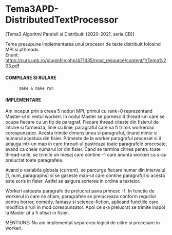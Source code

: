 # Tema3APD-DistributedTextProcessor
[Tema3 Algoritmi Paraleli si Distribuiti (2020-2021, seria CB)] 

Tema presupune implementarea unui procesor de texte distribuit folosind MPI si pthreads. <br>
Enunt: https://curs.upb.ro/pluginfile.php/471635/mod_resource/content/1/Tema%203.pdf

#### COMPILARE SI RULARE
          make & make run

#### IMPLEMENTARE
Am inceput prin a creea 5 noduri MPI, primul cu rank=0 reprezentand Master-ul
si restul workeri. In nodul Master se pornesc 4 thread-uri care se ocupa fiecare
cu un tip de paragraf. Fiecare thread citeste din fisierul de intrare si formeaza,
linie cu linie, paragraful care va fi trimis workerului corespunzator. Acesta
trimite dimensiunea si paragraful, tinand minte si numarul acestuia din fisier.
Primeste de la worker paragraful procesat si il adauga intr-un map in care 
thread-ul pastreaza toate paragrafele procesate, avand ca cheie numarul lor 
din fisier. Cand se termina citirea pentru toate thread-urile, se trimite un 
mesaj care contine -1 care anunta workeri ca s-au prelucrat toate paragrafele.

Avand o variabila globala (current), se parcurge fiecare numar din intervalul
[1, num_paragraphs] si se gaseste map-ul care contine paragraful si acesta 
este scris in fisier. Astfel se asigura scrierea in ordine a textelor.

Workeri asteapta paragrafe de prelucrat pana primesc -1. In functie de workerul
in care ne aflam, paragrafele se prelucreaza conform regulilor pentru horror, 
comedy, fantasy si science-fiction, aplicand functiile care modifica siruri in
mod corespunzator. Apoi ce s-a prelucrat se trimite inapoi la Master pt a fi
afisat in fisier.

MENTIUNE: Nu am implementat separarea logicii de citire si procesare in workeri.
